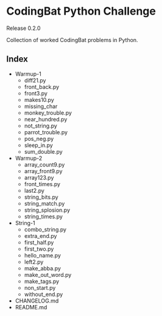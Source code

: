 # CodingBat Python Challenge
Release 0.2.0

Collection of worked CodingBat problems in Python.

## Index
- Warmup-1
  - diff21.py
  - front_back.py
  - front3.py
  - makes10.py
  - missing_char
  - monkey_trouble.py
  - near_hundred.py
  - not_string.py
  - parrot_trouble.py
  - pos_neg.py
  - sleep_in.py
  - sum_double.py
- Warmup-2
  - array_count9.py
  - array_front9.py
  - array123.py
  - front_times.py
  - last2.py
  - string_bits.py
  - string_match.py
  - string_splosion.py
  - string_times.py
- String-1
  - combo_string.py
  - extra_end.py
  - first_half.py
  - first_two.py
  - hello_name.py
  - left2.py
  - make_abba.py
  - make_out_word.py
  - make_tags.py
  - non_start.py
  - without_end.py
- CHANGELOG.md
- README.md
